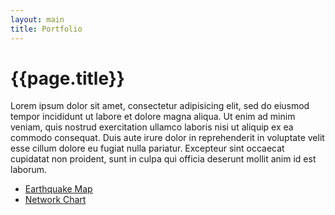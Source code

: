 ```yaml
---
layout: main
title: Portfolio
---
```


<div class="container home-section">

<h1>{{page.title}}</h1>

Lorem ipsum dolor sit amet, consectetur adipisicing elit, sed do eiusmod
tempor incididunt ut labore et dolore magna aliqua. Ut enim ad minim veniam,
quis nostrud exercitation ullamco laboris nisi ut aliquip ex ea commodo
consequat. Duis aute irure dolor in reprehenderit in voluptate velit esse
cillum dolore eu fugiat nulla pariatur. Excepteur sint occaecat cupidatat non
proident, sunt in culpa qui officia deserunt mollit anim id est laborum.

<ul>
    <li><a href="{{site.baseurl}}/portfolio/earthquakes">Earthquake Map</a></li>
    <li><a href="{{site.baseurl}}/portfolio/network-chart">Network Chart</a></li>
</ul>


